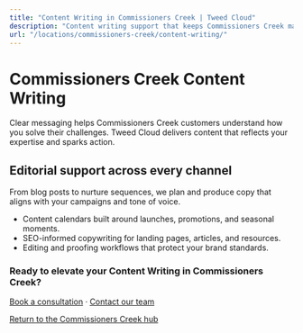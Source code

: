 ```yaml
---
title: "Content Writing in Commissioners Creek | Tweed Cloud"
description: "Content writing support that keeps Commissioners Creek marketing channels fresh."
url: "/locations/commissioners-creek/content-writing/"
---
```


# Commissioners Creek Content Writing

Clear messaging helps Commissioners Creek customers understand how you solve their challenges. Tweed Cloud delivers content that reflects your expertise and sparks action.

## Editorial support across every channel

From blog posts to nurture sequences, we plan and produce copy that aligns with your campaigns and tone of voice.

- Content calendars built around launches, promotions, and seasonal moments.
- SEO-informed copywriting for landing pages, articles, and resources.
- Editing and proofing workflows that protect your brand standards.

### Ready to elevate your Content Writing in Commissioners Creek?

[Book a consultation](/consultation/) · [Contact our team](/contact/)

[Return to the Commissioners Creek hub](/locations/commissioners-creek/)
